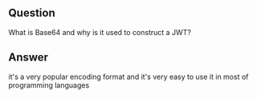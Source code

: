 ## Question

What is Base64 and why is it used to construct a JWT?

## Answer
it's a very popular encoding format and it's very easy to use it in most of programming languages
